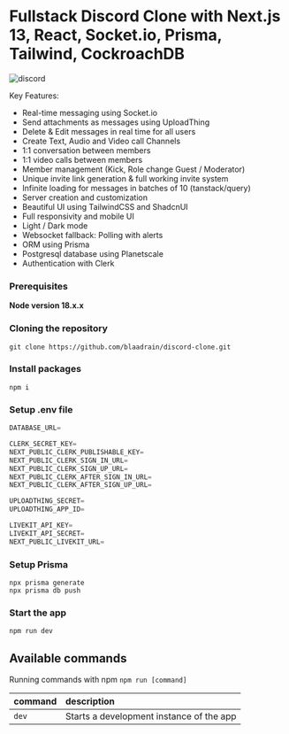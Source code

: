 # Fullstack Discord Clone with Next.js 13, React, Socket.io, Prisma, Tailwind, CockroachDB

![discord](https://github.com/blaadrain/discord-clone/assets/96272057/a60394ee-d070-4fb4-a370-a5df4b831e99)

Key Features:

- Real-time messaging using Socket.io
- Send attachments as messages using UploadThing
- Delete & Edit messages in real time for all users
- Create Text, Audio and Video call Channels
- 1:1 conversation between members
- 1:1 video calls between members
- Member management (Kick, Role change Guest / Moderator)
- Unique invite link generation & full working invite system
- Infinite loading for messages in batches of 10 (tanstack/query)
- Server creation and customization
- Beautiful UI using TailwindCSS and ShadcnUI
- Full responsivity and mobile UI
- Light / Dark mode
- Websocket fallback: Polling with alerts
- ORM using Prisma
- Postgresql database using Planetscale
- Authentication with Clerk

### Prerequisites

**Node version 18.x.x**

### Cloning the repository

```shell
git clone https://github.com/blaadrain/discord-clone.git
```

### Install packages

```shell
npm i
```

### Setup .env file


```js
DATABASE_URL=

CLERK_SECRET_KEY=
NEXT_PUBLIC_CLERK_PUBLISHABLE_KEY=
NEXT_PUBLIC_CLERK_SIGN_IN_URL=
NEXT_PUBLIC_CLERK_SIGN_UP_URL=
NEXT_PUBLIC_CLERK_AFTER_SIGN_IN_URL=
NEXT_PUBLIC_CLERK_AFTER_SIGN_UP_URL=

UPLOADTHING_SECRET=
UPLOADTHING_APP_ID=

LIVEKIT_API_KEY=
LIVEKIT_API_SECRET=
NEXT_PUBLIC_LIVEKIT_URL=
```

### Setup Prisma

```shell
npx prisma generate
npx prisma db push
```

### Start the app

```shell
npm run dev
```

## Available commands

Running commands with npm `npm run [command]`

| command         | description                              |
| :-------------- | :--------------------------------------- |
| `dev`           | Starts a development instance of the app |

